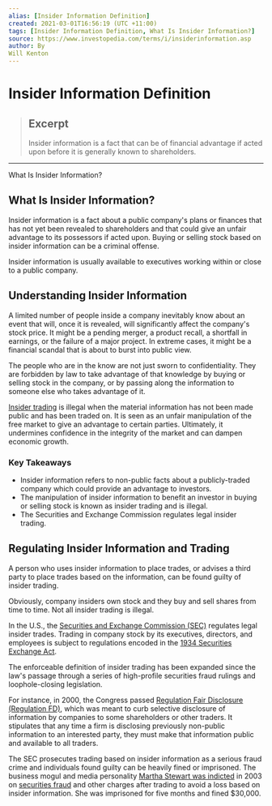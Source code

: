 ```yaml
---
alias: [Insider Information Definition]
created: 2021-03-01T16:56:19 (UTC +11:00)
tags: [Insider Information Definition, What Is Insider Information?]
source: https://www.investopedia.com/terms/i/insiderinformation.asp
author: By
Will Kenton
---
```


# Insider Information Definition

> ## Excerpt
> Insider information is a fact that can be of financial advantage if acted upon before it is generally known to shareholders.

---

What Is Insider Information?
## What Is Insider Information?

Insider information is a fact about a public company's plans or finances that has not yet been revealed to shareholders and that could give an unfair advantage to its possessors if acted upon. Buying or selling stock based on insider information can be a criminal offense.

Insider information is usually available to executives working within or close to a public company.

## Understanding Insider Information

A limited number of people inside a company inevitably know about an event that will, once it is revealed, will significantly affect the company's stock price. It might be a pending merger, a product recall, a shortfall in earnings, or the failure of a major project. In extreme cases, it might be a financial scandal that is about to burst into public view.

The people who are in the know are not just sworn to confidentiality. They are forbidden by law to take advantage of that knowledge by buying or selling stock in the company, or by passing along the information to someone else who takes advantage of it.

[Insider trading](https://www.investopedia.com/terms/i/insidertrading.asp) is illegal when the material information has not been made public and has been traded on. It is seen as an unfair manipulation of the free market to give an advantage to certain parties. Ultimately, it undermines confidence in the integrity of the market and can dampen economic growth. 

### Key Takeaways

-   Insider information refers to non-public facts about a publicly-traded company which could provide an advantage to investors.
-   The manipulation of insider information to benefit an investor in buying or selling stock is known as insider trading and is illegal.
-   The Securities and Exchange Commission regulates legal insider trading.

## Regulating Insider Information and Trading

A person who uses insider information to place trades, or advises a third party to place trades based on the information, can be found guilty of insider trading.

Obviously, company insiders own stock and they buy and sell shares from time to time. Not all insider trading is illegal.

In the U.S., the [Securities and Exchange Commission (SEC)](https://www.investopedia.com/terms/s/sec.asp) regulates legal insider trades. Trading in company stock by its executives, directors, and employees is subject to regulations encoded in the [1934 Securities Exchange Act](https://www.investopedia.com/terms/s/seact1934.asp).

The enforceable definition of insider trading has been expanded since the law's passage through a series of high-profile securities fraud rulings and loophole-closing legislation.

For instance, in 2000, the Congress passed [Regulation Fair Disclosure (Regulation FD)](https://www.investopedia.com/terms/r/regulationfd.asp), which was meant to curb selective disclosure of information by companies to some shareholders or other traders. It stipulates that any time a firm is disclosing previously non-public information to an interested party, they must make that information public and available to all traders.

The SEC prosecutes trading based on insider information as a serious fraud crime and individuals found guilty can be heavily fined or imprisoned. The business mogul and media personality [Martha Stewart was indicted](https://www.investopedia.com/articles/stocks/09/insider-trading.asp) in 2003 on [securities fraud](https://www.investopedia.com/terms/s/securities-fraud.asp) and other charges after trading to avoid a loss based on insider information. She was imprisoned for five months and fined $30,000.
